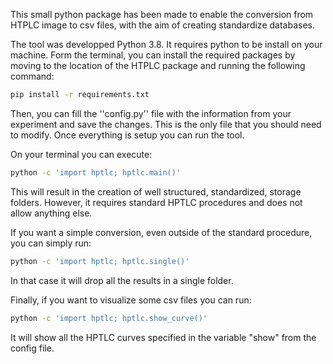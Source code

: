 This small python package has been made to enable the conversion from HTPLC image to csv files, with the aim of creating standardize databases.

The tool was developped Python 3.8. It requires python to be install on your machine.
Form the terminal, you can install the required packages by moving to the location of the HTPLC package and running the following command:

```sh
pip install -r requirements.txt
```

Then, you can fill the ''config.py'' file with the information from your experiment and save the changes. This is the only file that you should need to modify. Once everything is setup you can run the tool.


On your terminal you can execute:
```sh
python -c 'import hptlc; hptlc.main()'
```

This will result in the creation of well structured, standardized, storage folders. However, it requires standard HPTLC procedures and does not allow anything else. 


If you want a simple conversion, even outside of the standard procedure, you can simply run:
```sh
python -c 'import hptlc; hptlc.single()'
```

In that case it will drop all the results in a single folder.


Finally, if you want to visualize some csv files you can run:
```sh
python -c 'import hptlc; hptlc.show_curve()'
```

It will show all the HPTLC curves specified in the variable "show" from the config file.
